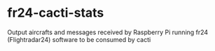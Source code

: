 # fr24-cacti-stats
Output aircrafts and messages received by Raspberry Pi running fr24 (Flightradar24) software to be consumed by cacti
